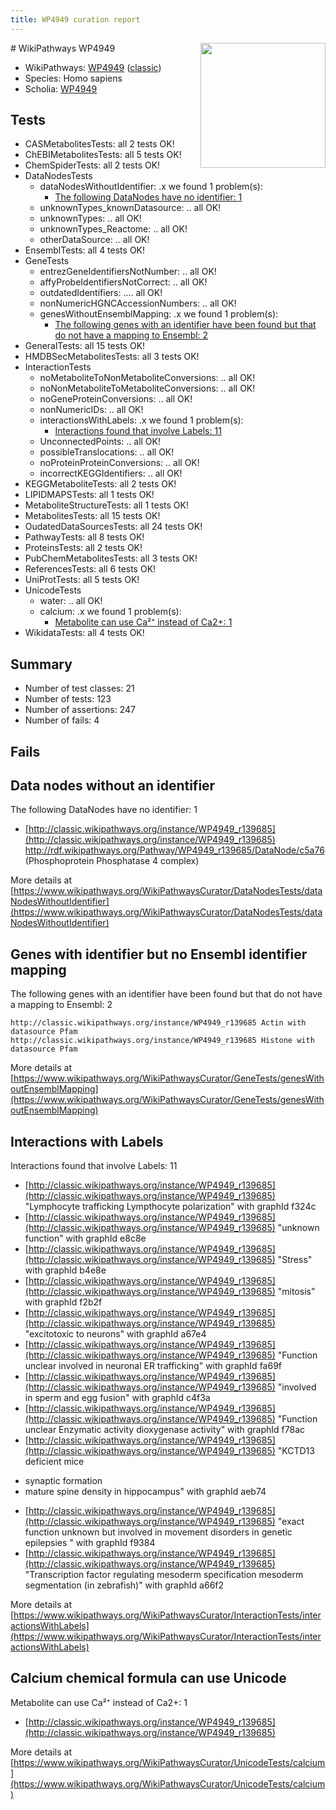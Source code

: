 ```yaml
---
title: WP4949 curation report
---
```


<img style="float: right; width: 200px" src="https://upload.wikimedia.org/wikipedia/commons/thumb/8/83/Wplogo_with_text_500.png/640px-Wplogo_with_text_500.png" />
# WikiPathways WP4949

* WikiPathways: [WP4949](https://wikipathways.org/pathways/WP4949) ([classic](https://classic.wikipathways.org/instance/WP4949))
* Species: Homo sapiens
* Scholia: [WP4949](https://scholia.toolforge.org/wikipathways/WP4949)
## Tests
* CASMetabolitesTests: all 2 tests OK!
* ChEBIMetabolitesTests: all 5 tests OK!
* ChemSpiderTests: all 2 tests OK!
* DataNodesTests
    * dataNodesWithoutIdentifier: .x we found 1 problem(s):
        * [The following DataNodes have no identifier: 1](#d2d32fa0)
    * unknownTypes_knownDatasource: .. all OK!
    * unknownTypes: .. all OK!
    * unknownTypes_Reactome: .. all OK!
    * otherDataSource: .. all OK!
* EnsemblTests: all 4 tests OK!
* GeneTests
    * entrezGeneIdentifiersNotNumber: .. all OK!
    * affyProbeIdentifiersNotCorrect: .. all OK!
    * outdatedIdentifiers: .... all OK!
    * nonNumericHGNCAccessionNumbers: .. all OK!
    * genesWithoutEnsemblMapping: .x we found 1 problem(s):
        * [The following genes with an identifier have been found but that do not have a mapping to Ensembl: 2](#40286d84)
* GeneralTests: all 15 tests OK!
* HMDBSecMetabolitesTests: all 3 tests OK!
* InteractionTests
    * noMetaboliteToNonMetaboliteConversions: .. all OK!
    * noNonMetaboliteToMetaboliteConversions: .. all OK!
    * noGeneProteinConversions: .. all OK!
    * nonNumericIDs: .. all OK!
    * interactionsWithLabels: .x we found 1 problem(s):
        * [Interactions found that involve Labels: 11](#fe97a8b9)
    * UnconnectedPoints: .. all OK!
    * possibleTranslocations: .. all OK!
    * noProteinProteinConversions: .. all OK!
    * incorrectKEGGIdentifiers: .. all OK!
* KEGGMetaboliteTests: all 2 tests OK!
* LIPIDMAPSTests: all 1 tests OK!
* MetaboliteStructureTests: all 1 tests OK!
* MetabolitesTests: all 15 tests OK!
* OudatedDataSourcesTests: all 24 tests OK!
* PathwayTests: all 8 tests OK!
* ProteinsTests: all 2 tests OK!
* PubChemMetabolitesTests: all 3 tests OK!
* ReferencesTests: all 6 tests OK!
* UniProtTests: all 5 tests OK!
* UnicodeTests
    * water: .. all OK!
    * calcium: .x we found 1 problem(s):
        * [Metabolite can use Ca²⁺ instead of Ca2+: 1](#11d84c22)
* WikidataTests: all 4 tests OK!


## Summary

* Number of test classes: 21
* Number of tests: 123
* Number of assertions: 247
* Number of fails: 4

## Fails

<a name="d2d32fa0" />

## Data nodes without an identifier

The following DataNodes have no identifier: 1

* [http://classic.wikipathways.org/instance/WP4949_r139685](http://classic.wikipathways.org/instance/WP4949_r139685) http://rdf.wikipathways.org/Pathway/WP4949_r139685/DataNode/c5a76 (Phosphoprotein
Phosphatase 4 complex)


More details at [https://www.wikipathways.org/WikiPathwaysCurator/DataNodesTests/dataNodesWithoutIdentifier](https://www.wikipathways.org/WikiPathwaysCurator/DataNodesTests/dataNodesWithoutIdentifier)

<a name="40286d84" />

## Genes with identifier but no Ensembl identifier mapping

The following genes with an identifier have been found but that do not have a mapping to Ensembl: 2
```
http://classic.wikipathways.org/instance/WP4949_r139685 Actin with datasource Pfam
http://classic.wikipathways.org/instance/WP4949_r139685 Histone with datasource Pfam
```

More details at [https://www.wikipathways.org/WikiPathwaysCurator/GeneTests/genesWithoutEnsemblMapping](https://www.wikipathways.org/WikiPathwaysCurator/GeneTests/genesWithoutEnsemblMapping)

<a name="fe97a8b9" />

## Interactions with Labels

Interactions found that involve Labels: 11

* [http://classic.wikipathways.org/instance/WP4949_r139685](http://classic.wikipathways.org/instance/WP4949_r139685) "Lymphocyte trafficking
Lympthocyte polarization" with graphId f324c
* [http://classic.wikipathways.org/instance/WP4949_r139685](http://classic.wikipathways.org/instance/WP4949_r139685) "unknown function" with graphId e8c8e
* [http://classic.wikipathways.org/instance/WP4949_r139685](http://classic.wikipathways.org/instance/WP4949_r139685) "Stress" with graphId b4e8e
* [http://classic.wikipathways.org/instance/WP4949_r139685](http://classic.wikipathways.org/instance/WP4949_r139685) "mitosis" with graphId f2b2f
* [http://classic.wikipathways.org/instance/WP4949_r139685](http://classic.wikipathways.org/instance/WP4949_r139685) "excitotoxic to neurons" with graphId a67e4
* [http://classic.wikipathways.org/instance/WP4949_r139685](http://classic.wikipathways.org/instance/WP4949_r139685) "Function unclear
involved in neuronal ER
trafficking" with graphId fa69f
* [http://classic.wikipathways.org/instance/WP4949_r139685](http://classic.wikipathways.org/instance/WP4949_r139685) "involved in
sperm and egg
fusion" with graphId c4f3a
* [http://classic.wikipathways.org/instance/WP4949_r139685](http://classic.wikipathways.org/instance/WP4949_r139685) "Function unclear
Enzymatic activity
dioxygenase activity" with graphId f78ac
* [http://classic.wikipathways.org/instance/WP4949_r139685](http://classic.wikipathways.org/instance/WP4949_r139685) "KCTD13 deficient mice
- synaptic formation
- mature spine density in hippocampus" with graphId aeb74
* [http://classic.wikipathways.org/instance/WP4949_r139685](http://classic.wikipathways.org/instance/WP4949_r139685) "exact function unknown 
but involved
in movement disorders in 
genetic epilepsies " with graphId f9384
* [http://classic.wikipathways.org/instance/WP4949_r139685](http://classic.wikipathways.org/instance/WP4949_r139685) "Transcription factor 
regulating
mesoderm specification
mesoderm segmentation
(in zebrafish)" with graphId a66f2


More details at [https://www.wikipathways.org/WikiPathwaysCurator/InteractionTests/interactionsWithLabels](https://www.wikipathways.org/WikiPathwaysCurator/InteractionTests/interactionsWithLabels)

<a name="11d84c22" />

## Calcium chemical formula can use Unicode

Metabolite can use Ca²⁺ instead of Ca2+: 1

* [http://classic.wikipathways.org/instance/WP4949_r139685](http://classic.wikipathways.org/instance/WP4949_r139685)


More details at [https://www.wikipathways.org/WikiPathwaysCurator/UnicodeTests/calcium](https://www.wikipathways.org/WikiPathwaysCurator/UnicodeTests/calcium)

